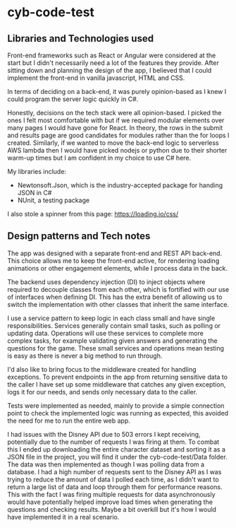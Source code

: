 # cyb-code-test

## Libraries and Technologies used

Front-end frameworks such as React or Angular were considered at the start but I didn't necessarily need a lot of the features they provide. After sitting down and planning the design of the app, I believed that I could implement the front-end in vanilla javascript, HTML and CSS.

In terms of deciding on a back-end, it was purely opinion-based as I knew I could program the server logic quickly in C#. 

Honestly, decisions on the tech stack were all opinion-based. I picked the ones I felt most comfortable with but if we required modular elements over many pages I would have gone for React. In theory, the rows in the submit and results page are good candidates for modules rather than the for loops I created. Similarly, if we wanted to move the back-end logic to serverless AWS lambda then I would have picked nodejs or python due to their shorter warm-up times but I am confident in my choice to use C# here.

My libraries include:
- Newtonsoft.Json, which is the industry-accepted package for handing JSON in C#
- NUnit, a testing package

I also stole a spinner from this page: https://loading.io/css/

## Design patterns and Tech notes

The app was designed with a separate front-end and REST API back-end. This choice allows me to keep the front-end active, for rendering loading animations or other engagement elements, while I process data in the back.

The backend uses dependency injection (DI) to inject objects where required to decouple classes from each other, which is fortified with our use of interfaces when defining DI. This has the extra benefit of allowing us to switch the implementation with other classes that inherit the same interface.

I use a service pattern to keep logic in each class small and have single responsibilities. Services generally contain small tasks, such as polling or updating data. Operations will use these services to complete more complex tasks, for example validating given answers and generating the questions for the game. These small services and operations mean testing is easy as there is never a big method to run through.

I'd also like to bring focus to the middleware created for handling exceptions. To prevent endpoints in the app from returning sensitive data to the caller I have set up some middleware that catches any given exception, logs it for our needs, and sends only necessary data to the caller.

Tests were implemented as needed, mainly to provide a simple connection point to check the implemented logic was running as expected, this avoided the need for me to run the entire web app.

I had issues with the Disney API due to 503 errors I kept receiving, potentially due to the number of requests I was firing at them. To combat this I ended up downloading the entire character dataset and sorting it as a JSON file in the project, you will find it under the cyb-code-test/Data folder. The data was then implemented as though I was polling data from a database. I had a high number of requests sent to the Disney API as I was trying to reduce the amount of data I polled each time, as I didn't want to return a large list of data and loop through them for performance reasons. This with the fact I was firing multiple requests for data asynchronously would have potentially helped improve load times when generating the questions and checking results. Maybe a bit overkill but it's how I would have implemented it in a real scenario.
